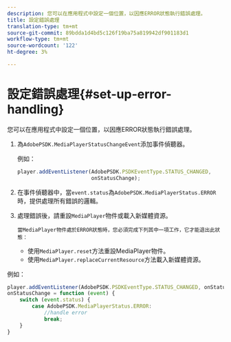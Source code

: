 ```yaml
---
description: 您可以在應用程式中設定一個位置，以因應ERROR狀態執行錯誤處理。
title: 設定錯誤處理
translation-type: tm+mt
source-git-commit: 89bdda1d4bd5c126f19ba75a819942df901183d1
workflow-type: tm+mt
source-wordcount: '122'
ht-degree: 3%

---
```



# 設定錯誤處理{#set-up-error-handling}

您可以在應用程式中設定一個位置，以因應ERROR狀態執行錯誤處理。

1. 為`AdobePSDK.MediaPlayerStatusChangeEvent`添加事件偵聽器。

   例如：

   ```js
   player.addEventListener(AdobePSDK.PSDKEventType.STATUS_CHANGED, 
                           onStatusChange);
   ```

1. 在事件偵聽器中，當`event.status`為`AdobePSDK.MediaPlayerStatus.ERROR`時，提供處理所有錯誤的邏輯。
1. 處理錯誤後，請重設`MediaPlayer`物件或載入新媒體資源。

       當MediaPlayer物件處於ERROR狀態時，您必須完成下列其中一項工作，它才能退出此狀態：
   
   * 使用`MediaPlayer.reset`方法重設MediaPlayer物件。
   * 使用`MediaPlayer.replaceCurrentResource`方法載入新媒體資源。

<!--<a id="example_342CA5A8CD7C45BD88233C5BDBB17220"></a>-->

例如：

```js
player.addEventListener(AdobePSDK.PSDKEventType.STATUS_CHANGED, onStatusChange); 
onStatusChange = function (event) { 
    switch (event.status) { 
        case AdobePSDK.MediaPlayerStatus.ERROR: 
            //handle error 
            break; 
    } 
} 
```

